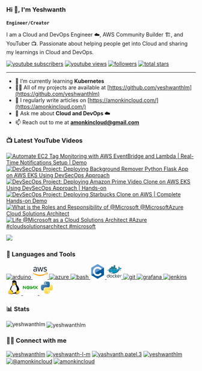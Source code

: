 ### Hi 👋, I'm Yeshwanth

**`Engineer/Creator`**

I am a Cloud and DevOps Engineer ☁️, AWS Community Builder 🏗️, and YouTuber 📺. Passionate about helping people get into Cloud and sharing my learnings in Cloud and DevOps.

   <p align="left">
      <a href="https://www.youtube.com/c/amonkincloud?sub_confirmation=1">
         <img alt="youtube subscribers" title="Subscribe to my YouTube channel" src="https://custom-icon-badges.demolab.com/youtube/channel/subscribers/UCwhERUcuzUCwr8x8mQ8zrcw?color=%23E05D44&label=SUBSCRIBE&logo=video&logoColor=white&style=for-the-badge&labelColor=CE4630"/></a> 
      <a href="https://www.youtube.com/c/amonkincloud">
         <img alt="youtube views" title="YouTube views" src="https://custom-icon-badges.demolab.com/youtube/channel/views/UCwhERUcuzUCwr8x8mQ8zrcw?color=%23E1AD0E&logo=eye&logoColor=white&style=for-the-badge&labelColor=C79600"/></a> 
      <a href="https://github.com/yeshwanthlm?tab=followers">
         <img alt="followers" title="Follow me on Github" src="https://custom-icon-badges.demolab.com/github/followers/yeshwanthlm?color=236ad3&labelColor=1155ba&style=for-the-badge&logo=person-add&label=Follow&logoColor=white"/></a>
      <a href="https://github.com/yeshwanthlm?tab=repositories&sort=stargazers">
         <img alt="total stars" title="Total stars on GitHub" src="https://custom-icon-badges.demolab.com/github/stars/yeshwanthlm?color=55960c&style=for-the-badge&labelColor=488207&logo=star"/></a>
   </p>

---

- 🌱 I’m currently learning **Kubernetes**
- 👨‍💻 All of my projects are available at [https://github.com/yeshwanthlm](https://github.com/yeshwanthlm)
- 📝 I regularly write articles on [https://amonkincloud.com/](https://amonkincloud.com/)
- 💬 Ask me about **Cloud and DevOps ☁️**
- 📫 Reach out to me at **amonkincloud@gmail.com**


### 📺 Latest YouTube Videos

<!-- BEGIN YOUTUBE-CARDS -->
[![Automate EC2 Tag Monitoring with AWS EventBridge and Lambda | Real-Time Notifications Setup | Demo](https://ytcards.demolab.com/?id=Zx7L2FlLnPc&title=Automate+EC2+Tag+Monitoring+with+AWS+EventBridge+and+Lambda+%7C+Real-Time+Notifications+Setup+%7C+Demo&lang=en&timestamp=1728719472&background_color=%230d1117&title_color=%23ffffff&stats_color=%23dedede&max_title_lines=1&width=250&border_radius=5 "Automate EC2 Tag Monitoring with AWS EventBridge and Lambda | Real-Time Notifications Setup | Demo")](https://www.youtube.com/watch?v=Zx7L2FlLnPc)
[![DevSecOps Project: Deploying Background Remover Python Flask App on AWS EKS Using DevSecOps Approach](https://ytcards.demolab.com/?id=e3M7frZeUgs&title=DevSecOps+Project%3A+Deploying+Background+Remover+Python+Flask+App+on+AWS+EKS+Using+DevSecOps+Approach&lang=en&timestamp=1728390607&background_color=%230d1117&title_color=%23ffffff&stats_color=%23dedede&max_title_lines=1&width=250&border_radius=5 "DevSecOps Project: Deploying Background Remover Python Flask App on AWS EKS Using DevSecOps Approach")](https://www.youtube.com/watch?v=e3M7frZeUgs)
[![DevSecOps Project: Deploying Amazon Prime Video Clone on AWS EKS Using DevSecOps Approach | Hands-on](https://ytcards.demolab.com/?id=uaiuUGg5gLE&title=DevSecOps+Project%3A+Deploying+Amazon+Prime+Video+Clone+on+AWS+EKS+Using+DevSecOps+Approach+%7C+Hands-on&lang=en&timestamp=1727181049&background_color=%230d1117&title_color=%23ffffff&stats_color=%23dedede&max_title_lines=1&width=250&border_radius=5 "DevSecOps Project: Deploying Amazon Prime Video Clone on AWS EKS Using DevSecOps Approach | Hands-on")](https://www.youtube.com/watch?v=uaiuUGg5gLE)
[![DevSecOps Project: Deploying Starbucks Clone on AWS  | Complete Hands-on Demo](https://ytcards.demolab.com/?id=N65bo4iiVds&title=DevSecOps+Project%3A+Deploying+Starbucks+Clone+on+AWS++%7C+Complete+Hands-on+Demo&lang=en&timestamp=1726576215&background_color=%230d1117&title_color=%23ffffff&stats_color=%23dedede&max_title_lines=1&width=250&border_radius=5 "DevSecOps Project: Deploying Starbucks Clone on AWS  | Complete Hands-on Demo")](https://www.youtube.com/watch?v=N65bo4iiVds)
[![What is the Roles and Responsibility of @Microsoft @MicrosoftAzure  Cloud Solutions Architect](https://ytcards.demolab.com/?id=zRkEjx66qmg&title=What+is+the+Roles+and+Responsibility+of+%40Microsoft+%40MicrosoftAzure++Cloud+Solutions+Architect&lang=en&timestamp=1725103835&background_color=%230d1117&title_color=%23ffffff&stats_color=%23dedede&max_title_lines=1&width=250&border_radius=5 "What is the Roles and Responsibility of @Microsoft @MicrosoftAzure  Cloud Solutions Architect")](https://www.youtube.com/watch?v=zRkEjx66qmg)
[![Life @Microsoft as a Cloud Solutions Architect #Azure #cloudsolutionsarchitect #microsoft](https://ytcards.demolab.com/?id=XTvS5e4cNLc&title=Life+%40Microsoft+as+a+Cloud+Solutions+Architect+%23Azure+%23cloudsolutionsarchitect+%23microsoft&lang=en&timestamp=1725030152&background_color=%230d1117&title_color=%23ffffff&stats_color=%23dedede&max_title_lines=1&width=250&border_radius=5 "Life @Microsoft as a Cloud Solutions Architect #Azure #cloudsolutionsarchitect #microsoft")](https://www.youtube.com/watch?v=XTvS5e4cNLc)
<!-- END YOUTUBE-CARDS -->

[<img src="https://custom-icon-badges.demolab.com/badge/-Subscribe%20For%20More-red?style=for-the-badge&logo=video&logoColor=white"/>](https://www.youtube.com/c/amonkincloud?sub_confirmation=1)

### 🧰 Languages and Tools

<p align="left"> <a href="https://www.arduino.cc/" target="_blank" rel="noreferrer"> <img src="https://cdn.worldvectorlogo.com/logos/arduino-1.svg" alt="arduino" width="40" height="40"/> </a> <a href="https://aws.amazon.com" target="_blank" rel="noreferrer"> <img src="https://raw.githubusercontent.com/devicons/devicon/master/icons/amazonwebservices/amazonwebservices-original-wordmark.svg" alt="aws" width="40" height="40"/> </a> <a href="https://azure.microsoft.com/en-in/" target="_blank" rel="noreferrer"> <img src="https://www.vectorlogo.zone/logos/microsoft_azure/microsoft_azure-icon.svg" alt="azure" width="40" height="40"/> </a> <a href="https://www.gnu.org/software/bash/" target="_blank" rel="noreferrer"> <img src="https://www.vectorlogo.zone/logos/gnu_bash/gnu_bash-icon.svg" alt="bash" width="40" height="40"/> </a> <a href="https://www.cprogramming.com/" target="_blank" rel="noreferrer"> <img src="https://raw.githubusercontent.com/devicons/devicon/master/icons/c/c-original.svg" alt="c" width="40" height="40"/> </a> <a href="https://www.docker.com/" target="_blank" rel="noreferrer"> <img src="https://raw.githubusercontent.com/devicons/devicon/master/icons/docker/docker-original-wordmark.svg" alt="docker" width="40" height="40"/> </a> <a href="https://git-scm.com/" target="_blank" rel="noreferrer"> <img src="https://www.vectorlogo.zone/logos/git-scm/git-scm-icon.svg" alt="git" width="40" height="40"/> </a> <a href="https://grafana.com" target="_blank" rel="noreferrer"> <img src="https://www.vectorlogo.zone/logos/grafana/grafana-icon.svg" alt="grafana" width="40" height="40"/> </a> <a href="https://www.jenkins.io" target="_blank" rel="noreferrer"> <img src="https://www.vectorlogo.zone/logos/jenkins/jenkins-icon.svg" alt="jenkins" width="40" height="40"/> </a> <a href="https://www.linux.org/" target="_blank" rel="noreferrer"> <img src="https://raw.githubusercontent.com/devicons/devicon/master/icons/linux/linux-original.svg" alt="linux" width="40" height="40"/> </a> <a href="https://www.nginx.com" target="_blank" rel="noreferrer"> <img src="https://raw.githubusercontent.com/devicons/devicon/master/icons/nginx/nginx-original.svg" alt="nginx" width="40" height="40"/> </a> <a href="https://www.python.org" target="_blank" rel="noreferrer"> <img src="https://raw.githubusercontent.com/devicons/devicon/master/icons/python/python-original.svg" alt="python" width="40" height="40"/> </a> </p>

### 📊 Stats
<p><img align="left" src="https://github-readme-stats.vercel.app/api/top-langs?username=yeshwanthlm&show_icons=true&locale=en&layout=compact" alt="yeshwanthlm" /></p>

<p>&nbsp;<img align="center" src="https://github-readme-stats.vercel.app/api?username=yeshwanthlm&show_icons=true&locale=en" alt="yeshwanthlm" /></p>

### 🏄‍♂️ Connect with me
   <p align="left">
   <a href="https://dev.to/yeshwanthlm" target="blank"><img align="center" src="https://raw.githubusercontent.com/rahuldkjain/github-profile-readme-generator/master/src/images/icons/Social/devto.svg" alt="yeshwanthlm" height="30" width="40" /></a>
   <a href="https://linkedin.com/in/yeshwanth-l-m" target="blank"><img align="center" src="https://raw.githubusercontent.com/rahuldkjain/github-profile-readme-generator/master/src/images/icons/Social/linked-in-alt.svg" alt="yeshwanth-l-m" height="30" width="40" /></a>
   <a href="https://fb.com/yashvanth.patel.3" target="blank"><img align="center" src="https://raw.githubusercontent.com/rahuldkjain/github-profile-readme-generator/master/src/images/icons/Social/facebook.svg" alt="yashvanth.patel.3" height="30" width="40" /></a>
   <a href="https://instagram.com/yeshwanthlm" target="blank"><img align="center" src="https://raw.githubusercontent.com/rahuldkjain/github-profile-readme-generator/master/src/images/icons/Social/instagram.svg" alt="yeshwanthlm" height="30" width="40" /></a>
   <a href="https://hashnode.com/@amonkincloud" target="blank"><img align="center" src="https://raw.githubusercontent.com/rahuldkjain/github-profile-readme-generator/master/src/images/icons/Social/hashnode.svg" alt="@amonkincloud" height="30" width="40" /></a>
   <a href="https://www.youtube.com/c/amonkincloud" target="blank"><img align="center" src="https://raw.githubusercontent.com/rahuldkjain/github-profile-readme-generator/master/src/images/icons/Social/youtube.svg" alt="amonkincloud" height="30" width="40" /></a>
   </p>
